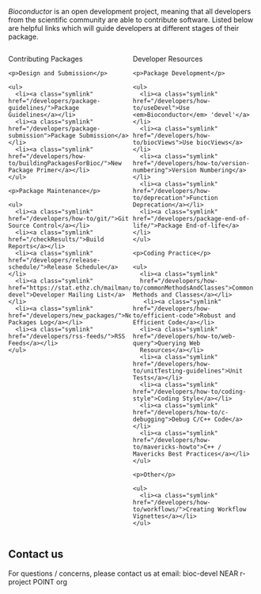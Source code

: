 _Bioconductor_ is an open development project, meaning that all
developers from the scientific community are able to contribute
software. Listed below are helpful links which will guide developers
at different stages of their package.

<div style="width:50%;float:left;">
  <div class="shaded_box">
    <img src="/images/inv.gif" align="right" height="200" width="1" alt=""/>
    <p class="box_header">Contributing Packages</p>

    <p>Design and Submission</p>

    <ul>
      <li><a class="symlink" href="/developers/package-guidelines/">Package Guidelines</a></li>
      <li><a class="symlink" href="/developers/package-submission">Package Submission</a></li>
      <li><a class="symlink" href="/developers/how-to/buildingPackagesForBioc/">New Package Primer</a></li>
    </ul>

    <p>Package Maintenance</p>

    <ul>
      <li><a class="symlink" href="/developers/how-to/git/">Git Source Control</a></li>
      <li><a class="symlink" href="/checkResults/">Build Reports</a></li>
      <li><a class="symlink" href="/developers/release-schedule/">Release Schedule</a></li>
      <li><a class="symlink" href="https://stat.ethz.ch/mailman/listinfo/bioc-devel">Developer Mailing List</a></li>
      <li><a class="symlink" href="/developers/new_packages/">New Packages Log</a></li>
      <li><a class="symlink" href="/developers/rss-feeds/">RSS Feeds</a></li>
    </ul>

  </div>
</div>

<div style="width:50%;float:left;">
  <div class="shaded_box">
    <img src="/images/inv.gif" align="right" height="200" width="1" alt=""/>
    <p class="box_header">Developer Resources</p>

    <p>Package Development</p>

    <ul>
      <li><a class="symlink" href="/developers/how-to/useDevel">Use <em>Bioconductor</em> 'devel'</a></li>
      <li><a class="symlink" href="/developers/how-to/biocViews">Use biocViews</a></li>
      <li><a class="symlink" href="/developers/how-to/version-numbering">Version Numbering</a></li>
      <li><a class="symlink" href="/developers/how-to/deprecation">Function Deprecation</a></li>
      <li><a class="symlink" href="/developers/package-end-of-life/">Package End-of-life</a></li>
    </ul>

    <p>Coding Practice</p>

    <ul>
      <li><a class="symlink"
      href="/developers/how-to/commonMethodsAndClasses">Common Methods and Classes</a></li>
       <li><a class="symlink" href="/developers/how-to/efficient-code">Robust and Efficient Code</a></li>
      <li><a class="symlink" href="/developers/how-to/web-query">Querying Web
      Resources</a></li>
      <li><a class="symlink" href="/developers/how-to/unitTesting-guidelines">Unit Tests</a></li>
      <li><a class="symlink" href="/developers/how-to/coding-style">Coding Style</a></li>
      <li><a class="symlink" href="/developers/how-to/c-debugging">Debug C/C++ Code</a></li>
      <li><a class="symlink" href="/developers/how-to/mavericks-howto">C++ / Mavericks Best Practices</a></li>
    </ul>

    <p>Other</p>

    <ul>
      <li><a class="symlink" href="/developers/how-to/workflows/">Creating Workflow Vignettes</a></li>
    </ul>

  </div>
</div>

<br clear="all"/>

<h2 id="contact">Contact us</h2>

For questions / concerns, please contact us at email: bioc-devel NEAR
r-project POINT org

